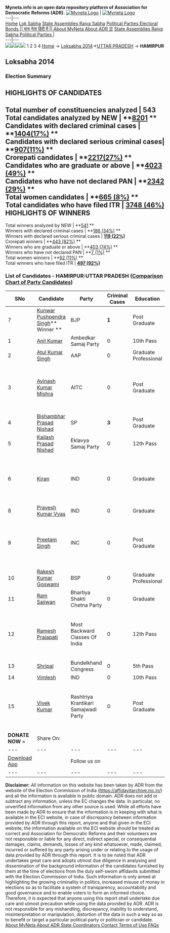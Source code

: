 **Myneta.info is an open data repository platform of Association for Democratic Reforms (ADR).**
[![Myneta Logo](https://www.myneta.info/lib/img/myneta-logo.png)](https://www.myneta.info/) | [![Myneta Logo](https://www.myneta.info/lib/img/adr-logo.png)](https://adrindia.org)  
---|---  
[Home](https://www.myneta.info/) [Lok Sabha](https://www.myneta.info/#ls "Lok Sabha") [ State Assemblies ](https://www.myneta.info/#sa "State Assemblies") [Rajya Sabha](https://www.myneta.info/#rs "Rajya Sabha") [Political Parties ](https://www.myneta.info/party "Political Parties") [ Electoral Bonds ](https://www.myneta.info/electoral_bonds "Electoral Bonds") [ || माय नेता हिंदी में || ](https://translate.google.co.in/translate?prev=hp&hl=en&js=y&u=www.myneta.info&sl=en&tl=hi&history_state0=) [ About MyNeta ](https://adrindia.org/content/about-myneta) [ About ADR ](https://adrindia.org/about-adr/who-we-are) [☰](javascript:void\(0\))
[ State Assemblies ](https://www.myneta.info/#sa "State Assemblies") [ Rajya Sabha ](https://www.myneta.info/#rs "Rajya Sabha") [ Political Parties ](https://www.myneta.info/party "Political Parties")
|   
---|---  
![](https://www.myneta.info/lib/img/banner/banner-1.png)![](https://www.myneta.info/lib/img/banner/banner-2.png)![](https://www.myneta.info/lib/img/banner/banner-3.png)![](https://www.myneta.info/lib/img/banner/banner-4.png)
1  2  3  4 
[Home](https://www.myneta.info/) → [Loksabha 2014](https://www.myneta.info/ls2014/)→[UTTAR PRADESH](https://www.myneta.info/ls2014/index.php?action=show_constituencies&state_id=24) → **HAMIRPUR**
### 
## Loksabha 2014
###  Election Summary 
HIGHLIGHTS OF CANDIDATES  
---  
Total number of constituencies analyzed |  543   
Total candidates analyzed by NEW | **[8201](https://www.myneta.info/ls2014/index.php?action=summary&subAction=candidates_analyzed&sort=candidate#summary) **  
Candidates with declared criminal cases | **[1404(17%)](https://www.myneta.info/ls2014/index.php?action=summary&subAction=crime&sort=candidate#summary) **  
Candidates with declared serious criminal cases| **[907(11%)](https://www.myneta.info/ls2014/index.php?action=summary&subAction=serious_crime&sort=candidate#summary) **  
Crorepati candidates | **[2217(27%)](https://www.myneta.info/ls2014/index.php?action=summary&subAction=crorepati&sort=candidate#summary) **  
Candidates who are graduate or above | **[4023 (49%)](https://www.myneta.info/ls2014/index.php?action=summary&subAction=education&sort=candidate#summary) **  
Candidates who have not declared PAN | **[2342 (29%)](https://www.myneta.info/ls2014/index.php?action=summary&subAction=without_pan&sort=candidate#summary) **  
Total women candidates | **[665 (8%)](https://www.myneta.info/ls2014/index.php?action=summary&subAction=women_candidate&sort=candidate#summary) **  
Total candidates who have filed ITR | [**3748 (46%)**](https://www.myneta.info/ls2014/index.php?action=summary&subAction=filed_itr&sort=candidate#summary)  
HIGHLIGHTS OF WINNERS  
---  
Total winners analyzed by NEW | **[541](https://www.myneta.info/ls2014/index.php?action=summary&subAction=winner_analyzed&sort=candidate#summary) **  
Winners with declared criminal cases | **[186 (34%)](https://www.myneta.info/ls2014/index.php?action=summary&subAction=winner_crime&sort=candidate#summary) **  
Winners with declared serious criminal cases | **[119 (22%)](https://www.myneta.info/ls2014/index.php?action=summary&subAction=winner_serious_crime&sort=candidate#summary)**  
Crorepati winners | **[443 (82%)](https://www.myneta.info/ls2014/index.php?action=summary&subAction=winner_crorepati&sort=candidate#summary) **  
Winners who are graduate or above | **[403 (74%)](https://www.myneta.info/ls2014/index.php?action=summary&subAction=winner_education&sort=candidate#summary) **  
Winners who have not declared PAN | **[7 (1%)](https://www.myneta.info/ls2014/index.php?action=summary&subAction=winner_without_pan&sort=candidate#summary) **  
Total women winners | **[62 (11%)](https://www.myneta.info/ls2014/index.php?action=summary&subAction=winner_women&sort=candidate#summary) **  
Total winners who have filed ITR | [**497 (92%)**](https://www.myneta.info/ls2014/index.php?action=summary&subAction=winner_filed_itr&sort=candidate#summary)  
### List of Candidates - HAMIRPUR:UTTAR PRADESH ([Comparison Chart of Party Candidates](https://www.myneta.info/ls2014/comparisonchart.php?constituency_id=353))
SNo | Candidate| Party| Criminal Cases| Education| Age| Total Assets| Liabilities  
---|---|---|---|---|---|---|---  
7  | [Kunwar Pushpendra Singh](https://www.myneta.info/ls2014/candidate.php?candidate_id=5527)** Winner ** | BJP | **1** | Post Graduate| 40 | Rs 7,12,65,181 ~ 7 Crore+ | Rs 28,25,539 ~ 28 Lacs+  
1  | [Anil Kumar](https://www.myneta.info/ls2014/candidate.php?candidate_id=6661) | Ambedkar Samaj Party | 0 | 10th Pass| 35 | Rs 90,000 ~ 90 Thou+ | Rs 0 ~   
2  | [Atul Kumar Singh](https://www.myneta.info/ls2014/candidate.php?candidate_id=5531) | AAP | 0 | Graduate Professional| 31 | Rs 25,53,384 ~ 25 Lacs+ | Rs 39,97,631 ~ 39 Lacs+  
3  | [Avinash Kumar Mishra](https://www.myneta.info/ls2014/candidate.php?candidate_id=5529) | AITC | 0 | Post Graduate| 57 | ![](https://myneta.info/image_v2.php?myneta_folder=ls2014&candidate_id=5529&col=ta) | ![](https://myneta.info/image_v2.php?myneta_folder=ls2014&candidate_id=5529&col=lia)  
4  | [Bishambhar Prasad Nishad](https://www.myneta.info/ls2014/candidate.php?candidate_id=5537) | SP | **3** | Post Graduate| 51 | Rs 2,16,48,071 ~ 2 Crore+ | Rs 0 ~   
5  | [Kailash Prasad Nishad](https://www.myneta.info/ls2014/candidate.php?candidate_id=5539) | Eklavya Samaj Party | 0 | 12th Pass| 28 | Rs 70,000 ~ 70 Thou+ | Rs 0 ~   
6  | [Kiran](https://www.myneta.info/ls2014/candidate.php?candidate_id=5530) | IND | 0 | Graduate| 34 | ![](https://myneta.info/image_v2.php?myneta_folder=ls2014&candidate_id=5530&col=ta) | ![](https://myneta.info/image_v2.php?myneta_folder=ls2014&candidate_id=5530&col=lia)  
8  | [Pravesh Kumar Vyas](https://www.myneta.info/ls2014/candidate.php?candidate_id=6659) | IND | 0 | Graduate| 28 | Rs 2,80,094 ~ 2 Lacs+ | Rs 0 ~   
9  | [Preetam Singh](https://www.myneta.info/ls2014/candidate.php?candidate_id=5528) | INC | 0 | Post Graduate| 44 | ![](https://myneta.info/image_v2.php?myneta_folder=ls2014&candidate_id=5528&col=ta) | ![](https://myneta.info/image_v2.php?myneta_folder=ls2014&candidate_id=5528&col=lia)  
10  | [Rakesh Kumar Goswami](https://www.myneta.info/ls2014/candidate.php?candidate_id=5526) | BSP | 0 | Graduate Professional| 60 | Rs 4,95,15,582 ~ 4 Crore+ | Rs 0 ~   
11  | [Ram Sajiwan](https://www.myneta.info/ls2014/candidate.php?candidate_id=5533) | Bhartiya Shakti Chetna Party | 0 | Graduate| 52 | Rs 21,68,500 ~ 21 Lacs+ | Rs 0 ~   
12  | [Ramesh Prajapati](https://www.myneta.info/ls2014/candidate.php?candidate_id=5536) | Most Backward Classes Of India | 0 | 12th Pass| 37 | ![](https://myneta.info/image_v2.php?myneta_folder=ls2014&candidate_id=5536&col=ta) | ![](https://myneta.info/image_v2.php?myneta_folder=ls2014&candidate_id=5536&col=lia)  
13  | [Shripal](https://www.myneta.info/ls2014/candidate.php?candidate_id=6663) | Bundelkhand Congress | 0 | 5th Pass| 51 | Rs 6,72,500 ~ 6 Lacs+ | Rs 0 ~   
14  | [Vimlesh](https://www.myneta.info/ls2014/candidate.php?candidate_id=5532) | IND | 0 | 10th Pass| 42 | Rs 29,62,000 ~ 29 Lacs+ | Rs 0 ~   
15  | [Vivek Kumar](https://www.myneta.info/ls2014/candidate.php?candidate_id=5535) | Rashtriya Krantikari Samajwadi Party | 0 | Post Graduate| 36 | ![](https://myneta.info/image_v2.php?myneta_folder=ls2014&candidate_id=5535&col=ta) | ![](https://myneta.info/image_v2.php?myneta_folder=ls2014&candidate_id=5535&col=lia)  
|  **DONATE NOW** × |  Share On:  | [](https://api.whatsapp.com/send?text=https%3A%2F%2Fmyneta.info%2Fpunjab2022%2Findex.php%3Faction%3Dshow_constituencies%26state_id%3D19) | [](https://www.facebook.com/sharer/sharer.php?u=https%3A%2F%2Fmyneta.info%2Fpunjab2022%2Findex.php%3Faction%3Dshow_constituencies%26state_id%3D19) | [](https://twitter.com/share?url=https%3A%2F%2Fmyneta.info%2Fpunjab2022%2Findex.php%3Faction%3Dshow_constituencies%26state_id%3D19)  
---|---|---|---|---  
| [ Download App ](https://play.google.com/store/apps/details?id=com.webrosoft.myneta1&pcampaignid=pcampaignidMKT-Other-global-all-co-prtnr-py-PartBadge-Mar2515-1) | [](https://play.google.com/store/apps/details?id=com.webrosoft.myneta1&pcampaignid=pcampaignidMKT-Other-global-all-co-prtnr-py-PartBadge-Mar2515-1) |  Follow us on  | [](https://www.facebook.com/adrindia.org/) | [](https://twitter.com/adrspeaks) | [](https://groups.google.com/g/national-election-watch?hl=en&pli=1) | [](https://www.instagram.com/adrspeaks/) | [](https://www.youtube.com/user/adrspeaks) | [](https://sharechat.com/profile/adrspeaks)  
---|---|---|---|---|---|---|---|---  
**Disclaimer:** All information on this website has been taken by ADR from the website of the Election Commission of India (https://affidavitarchive.nic.in/) and all the information is available in public domain. ADR does not add or subtract any information, unless the EC changes the data. In particular, no unverified information from any other source is used. While all efforts have been made by ADR to ensure that the information is in keeping with what is available in the ECI website, in case of discrepancy between information provided by ADR through this report, anyone and that given in the ECI website, the information available on the ECI website should be treated as correct and Association for Democratic Reforms and their volunteers are not responsible or liable for any direct, indirect special, or consequential damages, claims, demands, losses of any kind whatsoever, made, claimed, incurred or suffered by any party arising under or relating to the usage of data provided by ADR through this report. It is to be noted that ADR undertakes great care and adopts utmost due diligence in analysing and dissemination of the background information of the candidates furnished by them at the time of elections from the duly self-sworn affidavits submitted with the Election Commission of India. Such information is only aimed at highlighting the growing criminality in politics, increased misuse of money in elections so as to facilitate a system of transparency, accountability and good governance and to enable voters to form an informed choice. Therefore, it is expected that anyone using this report shall undertake due care and utmost precaution while using the data provided by ADR. ADR is not responsible for any mishandling, discrepancy, inability to understand, misinterpretation or manipulation, distortion of the data in such a way so as to benefit or target a particular political party or politician or candidate. 
[ About MyNeta ](https://adrindia.org/content/about-myneta) [ About ADR ](https://adrindia.org/about-adr/who-we-are) [ State Coordinators ](https://adrindia.org/about-adr/state-coordinators) [ Contact ](https://adrindia.org/contact-us) [ Terms of Use ](https://adrindia.org/content/adr-terms-use) [ FAQs ](https://adrindia.org/content/faqs)
